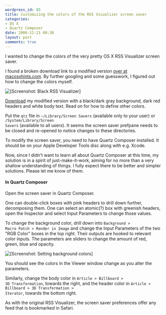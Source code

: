 ```yaml
---
wordpress_id: 85
title: Customizing the colors of the RSS Visualizer screen saver
categories:
- OS X
- Quartz Composer
date: 2006-12-21 00:30
layout: post
comments: true
---
```

I wanted to change the colors of the very pretty OS X RSS Visualizer screen saver.

I found a broken download link to a modified version <a href="http://www.macosxhints.com/article.php?story=20050425173919124">over at macosxhints.com</a>. By further googling and some guesswork, I figured out how to change the colors myself.

<p class="center"><img src="http://henrik.nyh.se/uploads/black-rss-visualizer.jpg" alt="[Screenshot: Black RSS Visualizer]" class="bordered" /></p>

<a href="http://henrik.nyh.se/uploads/Black%20RSS%20Visualizer.qtz">Download</a> my modified version with a black/dark gray background, dark red headers and white body text. Read on for how to define other colors.

Put the <code>qtz</code> file in <code>~/Library/Screen Savers</code> (available only to your user) or <code>/System/Library/Screen Savers</code> (available to all users). It seems the screen saver prefpane needs to be closed and re-opened to notice changes to these directories.

<!--more-->

To modify the screen saver, you need to have Quartz Composer installed. It should be on your Apple Developer Tools disc along with e.g. Xcode.

Now, since I didn't want to learn all about Quartz Composer at this time, my solution is in a spirit of just-make-it-work, aiming for no more than a very shallow understanding of things. I fully expect there to be better and simpler solutions. Please let me know of them.

<h4>In Quartz Composer</h4>

Open the screen saver in Quartz Composer.

One can double-click boxes with pink headers to drill down further, decomposing them. One can select an atomic(?) box with greenish headers, open the Inspector and select Input Parameters to change those values.

To change the background color, drill down into <code>Background &gt; Macro Patch &gt; Render in Image</code> and change the Input Parameters of the two "RGB Color" boxes in the top right. Their outputs are hooked to relevant color inputs. The parameters are sliders to change the amount of red, green, blue and opacity.

<p class="center"><img src="http://henrik.nyh.se/uploads/black-rss-bgcolors.png" alt="[Screenshot: Setting background colors]" class="bordered" /></p>

You should see the colors in the Viewer window change as you alter the parameters.

Similarly, change the body color in <code>Article &gt; Billboard &gt; 3D Transformation</code>, towards the right, and the header color in <code>Article &gt; Billboard &gt; 3D Transformation &gt; Iterator</code>, towards the bottom right.

As with the original RSS Visualizer, the screen saver preferences offer any feed that is bookmarked in Safari.
